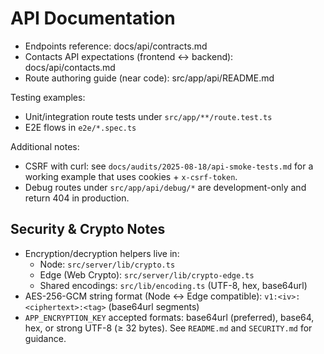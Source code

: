 # API Documentation

- Endpoints reference: docs/api/contracts.md
- Contacts API expectations (frontend ↔ backend): docs/api/contacts.md
- Route authoring guide (near code): src/app/api/README.md

Testing examples:

- Unit/integration route tests under `src/app/**/route.test.ts`
- E2E flows in `e2e/*.spec.ts`

Additional notes:

- CSRF with curl: see `docs/audits/2025-08-18/api-smoke-tests.md` for a working example that uses cookies + `x-csrf-token`.
- Debug routes under `src/app/api/debug/*` are development-only and return 404 in production.

## Security & Crypto Notes

- Encryption/decryption helpers live in:
  - Node: `src/server/lib/crypto.ts`
  - Edge (Web Crypto): `src/server/lib/crypto-edge.ts`
  - Shared encodings: `src/lib/encoding.ts` (UTF-8, hex, base64url)
- AES-256-GCM string format (Node ↔ Edge compatible): `v1:<iv>:<ciphertext>:<tag>` (base64url segments)
- `APP_ENCRYPTION_KEY` accepted formats: base64url (preferred), base64, hex, or strong UTF-8 (≥ 32 bytes). See `README.md` and `SECURITY.md` for guidance.
